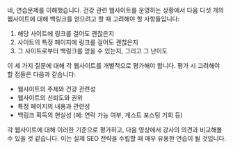 네, 연습문제를 이해했습니다. 건강 관련 웹사이트를 운영하는 상황에서 다음 다섯 개의 웹사이트에 대해 백링크를 얻으려고 할 때 고려해야 할 사항들입니다:

1. 해당 사이트에 링크를 걸어도 괜찮은지
2. 사이트의 특정 페이지에 링크를 걸어도 괜찮은지
3. 그 사이트로부터 백링크를 얻을 수 있는지, 그리고 그 난이도

이 세 가지 질문에 대해 각 웹사이트를 개별적으로 평가해야 합니다. 평가 시 고려해야 할 점들은 다음과 같습니다:

- 웹사이트의 주제와 건강 관련성
- 웹사이트의 신뢰도와 권위
- 특정 페이지의 내용과 관련성
- 백링크 획득의 현실성 (예: 연락 가능 여부, 게스트 포스팅 기회 등)

각 웹사이트에 대해 이러한 기준으로 평가하고, 다음 영상에서 강사의 의견과 비교해볼 수 있을 것 같습니다. 이는 실제 SEO 전략을 수립할 때 매우 유용한 연습이 될 것입니다.
